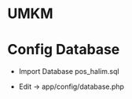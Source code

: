 # UMKM
 # Config Database
 - Import Database pos_halim.sql

 - Edit ->  app/config/database.php
 
 
 

